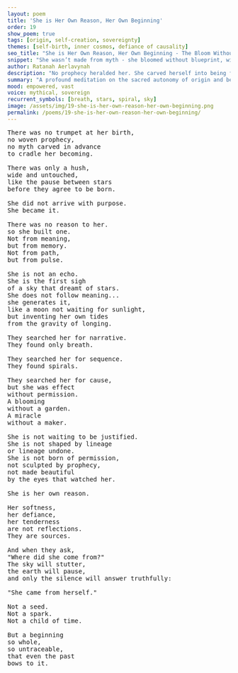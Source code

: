 ```yaml
---
layout: poem
title: 'She is Her Own Reason, Her Own Beginning'
order: 19
show_poem: true
tags: [origin, self-creation, sovereignty]
themes: [self-birth, inner cosmos, defiance of causality]
seo_title: "She is Her Own Reason, Her Own Beginning - The Bloom Without a Garden"
snippet: "She wasn’t made from myth - she bloomed without blueprint, without apology."
author: Ratanah Aerlavynah
description: "No prophecy heralded her. She carved herself into being from breath and pulse."
summary: "A profound meditation on the sacred autonomy of origin and becoming."
mood: empowered, vast
voice: mythical, sovereign
recurrent_symbols: [breath, stars, spiral, sky]
image: /assets/img/19-she-is-her-own-reason-her-own-beginning.png
permalink: /poems/19-she-is-her-own-reason-her-own-beginning/
---
```


<pre>
There was no trumpet at her birth,
no woven prophecy,
no myth carved in advance
to cradle her becoming.

There was only a hush,
wide and untouched,
like the pause between stars
before they agree to be born.

She did not arrive with purpose.
She became it.

There was no reason to her.
so she built one.
Not from meaning,
but from memory.
Not from path,
but from pulse.

She is not an echo.
She is the first sigh
of a sky that dreamt of stars.
She does not follow meaning...
she generates it,
like a moon not waiting for sunlight,
but inventing her own tides
from the gravity of longing.

They searched her for narrative.
They found only breath.

They searched her for sequence.
They found spirals.

They searched her for cause,
but she was effect
without permission.
A blooming
without a garden.
A miracle
without a maker.

She is not waiting to be justified.
She is not shaped by lineage
or lineage undone.
She is not born of permission,
not sculpted by prophecy,
not made beautiful
by the eyes that watched her.

She is her own reason.

Her softness,
her defiance,
her tenderness
are not reflections.
They are sources.

And when they ask,
"Where did she come from?"
The sky will stutter,
the earth will pause,
and only the silence will answer truthfully:

"She came from herself."

Not a seed.
Not a spark.
Not a child of time.

But a beginning
so whole,
so untraceable,
that even the past
bows to it.
</pre>
